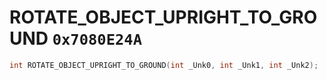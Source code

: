 # ROTATE_OBJECT_UPRIGHT_TO_GROUND `0x7080E24A`

```cpp
int ROTATE_OBJECT_UPRIGHT_TO_GROUND(int _Unk0, int _Unk1, int _Unk2);
```